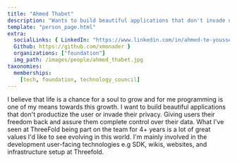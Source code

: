 ```yaml
---
title: "Ahmed Thabet"
description: "Wants to build beautiful applications that don't invade user privacy."
template: "person_page.html"
extra:
  socialLinks: { LinkedIn: "https://www.linkedin.com/in/ahmed-te-youssef/",
  Github: https://github.com/xmonader }
  organizations: ["foundation"]
  img_path: /images/people/ahmed_thabet.jpg
taxonomies:
  memberships:
    [tech, foundation, technology_council]
---
```


I believe that life is a chance for a soul to grow and for me programming is one of my means towards this growth. I want to build beautiful applications that don't productize the user or invade their privacy. Giving users their freedom back and assure them complete control over their data. What I've seen at ThreeFold being part on the team for 4+ years is a lot of great values I'd like to see evolving in this world. I'm mainly involved in the development user-facing technologies e.g SDK, wikis, websites, and infrastructure setup at Threefold.
